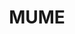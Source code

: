 ---
title: "MUME"
description: "MUME"
layout: shop
keywords:
  - 美食競賽
  - 台灣美食
  - 美食精選
datePublished: "2025-06-30"
dateModified: "2025-07-02"
city: "台北市"
district: "大安區"
address: "台北市大安區四維路28號"
phone: "0227000901"
geo: "25.036329196613348, 121.54807181035986"
google_map: "https://maps.app.goo.gl/myMWsXLGzsnPhVSC8"
footinder: "https://footinder.com.tw/%e5%8f%b0%e5%8c%97%e5%b8%82%e5%a4%a7%e5%ae%89%e5%8d%80/248/"
official: "https://www.mume.tw/"
award:
  - name: "500盤"
    year: "2024"
    entries:
      - dishes:
          - "龍蝦餅"

---